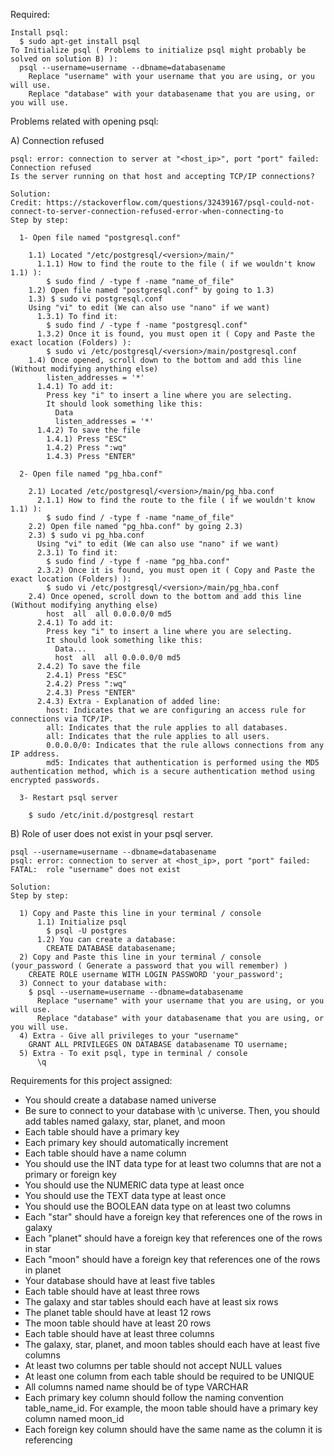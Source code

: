   Required:
  
    Install psql:
      $ sudo apt-get install psql
    To Initialize psql ( Problems to initialize psql might probably be solved on solution B) ):
      psql --username=username --dbname=databasename
        Replace "username" with your username that you are using, or you will use.
        Replace "database" with your databasename that you are using, or you will use.



  Problems related with opening psql:
  
  A) Connection refused
  
    psql: error: connection to server at "<host_ip>", port "port" failed: Connection refused
    Is the server running on that host and accepting TCP/IP connections?
  
    Solution: 
    Credit: https://stackoverflow.com/questions/32439167/psql-could-not-connect-to-server-connection-refused-error-when-connecting-to
    Step by step:
    
      1- Open file named "postgresql.conf"
      
        1.1) Located "/etc/postgresql/<version>/main/"
          1.1.1) How to find the route to the file ( if we wouldn't know 1.1) ):
            $ sudo find / -type f -name "name_of_file"
        1.2) Open file named "postgresql.conf" by going to 1.3)
        1.3) $ sudo vi postgresql.conf
        Using "vi" to edit (We can also use "nano" if we want)
          1.3.1) To find it:
            $ sudo find / -type f -name "postgresql.conf"
          1.3.2) Once it is found, you must open it ( Copy and Paste the exact location (Folders) ):
            $ sudo vi /etc/postgresql/<version>/main/postgresql.conf
        1.4) Once opened, scroll down to the bottom and add this line (Without modifying anything else)
            listen_addresses = '*'
          1.4.1) To add it:
            Press key "i" to insert a line where you are selecting.
            It should look something like this: 
              Data
              listen_addresses = '*'
          1.4.2) To save the file
            1.4.1) Press "ESC"
            1.4.2) Press ":wq"
            1.4.3) Press "ENTER"
        
      2- Open file named "pg_hba.conf"
      
        2.1) Located /etc/postgresql/<version>/main/pg_hba.conf
          2.1.1) How to find the route to the file ( if we wouldn't know 1.1) ):
            $ sudo find / -type f -name "name_of_file"
        2.2) Open file named "pg_hba.conf" by going 2.3)
        2.3) $ sudo vi pg_hba.conf
          Using "vi" to edit (We can also use "nano" if we want)
          2.3.1) To find it:
            $ sudo find / -type f -name "pg_hba.conf"
          2.3.2) Once it is found, you must open it ( Copy and Paste the exact location (Folders) ):
            $ sudo vi /etc/postgresql/<version>/main/pg_hba.conf
        2.4) Once opened, scroll down to the bottom and add this line (Without modifying anything else)
            host  all  all 0.0.0.0/0 md5
          2.4.1) To add it:
            Press key "i" to insert a line where you are selecting.
            It should look something like this: 
              Data...
              host  all  all 0.0.0.0/0 md5
          2.4.2) To save the file
            2.4.1) Press "ESC"
            2.4.2) Press ":wq"
            2.4.3) Press "ENTER"
          2.4.3) Extra - Explanation of added line:
            host: Indicates that we are configuring an access rule for connections via TCP/IP. 
            all: Indicates that the rule applies to all databases. 
            all: Indicates that the rule applies to all users. 
            0.0.0.0/0: Indicates that the rule allows connections from any IP address. 
            md5: Indicates that authentication is performed using the MD5 authentication method, which is a secure authentication method using encrypted passwords.
            
      3- Restart psql server
      
        $ sudo /etc/init.d/postgresql restart
  
  
    
  B) Role of user does not exist in your psql server.
  
    psql --username=username --dbname=databasename
    psql: error: connection to server at <host_ip>, port "port" failed: FATAL:  role "username" does not exist
    
    Solution:
    Step by step:
    
      1) Copy and Paste this line in your terminal / console
          1.1) Initialize psql
            $ psql -U postgres
          1.2) You can create a database:
            CREATE DATABASE databasename;
      2) Copy and Paste this line in your terminal / console (your_password ( Generate a password that you will remember) )
        CREATE ROLE username WITH LOGIN PASSWORD 'your_password';
      3) Connect to your database with:
        $ psql --username=username --dbname=databasename
          Replace "username" with your username that you are using, or you will use.
          Replace "database" with your databasename that you are using, or you will use.
      4) Extra - Give all privileges to your "username"
        GRANT ALL PRIVILEGES ON DATABASE databasename TO username;
      5) Extra - To exit psql, type in terminal / console
          \q



Requirements for this project assigned:

- You should create a database named universe
- Be sure to connect to your database with \c universe. Then, you should add tables named galaxy, star, planet, and moon
- Each table should have a primary key
- Each primary key should automatically increment
- Each table should have a name column
- You should use the INT data type for at least two columns that are not a primary or foreign key
- You should use the NUMERIC data type at least once
- You should use the TEXT data type at least once
- You should use the BOOLEAN data type on at least two columns
- Each "star" should have a foreign key that references one of the rows in galaxy
- Each "planet" should have a foreign key that references one of the rows in star
- Each "moon" should have a foreign key that references one of the rows in planet
- Your database should have at least five tables
- Each table should have at least three rows
- The galaxy and star tables should each have at least six rows
- The planet table should have at least 12 rows
- The moon table should have at least 20 rows
- Each table should have at least three columns
- The galaxy, star, planet, and moon tables should each have at least five columns
- At least two columns per table should not accept NULL values
- At least one column from each table should be required to be UNIQUE
- All columns named name should be of type VARCHAR
- Each primary key column should follow the naming convention table_name_id. For example, the moon table should have a primary key column named moon_id
- Each foreign key column should have the same name as the column it is referencing
